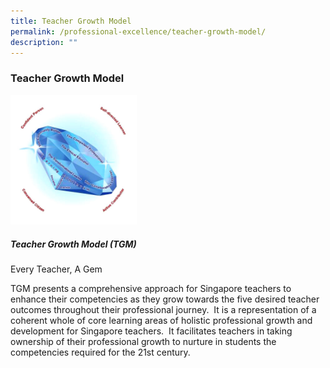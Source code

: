 ```yaml
---
title: Teacher Growth Model
permalink: /professional-excellence/teacher-growth-model/
description: ""
---
```


### Teacher Growth Model

<img src="/images/proex3.png" style="width:40%">

##### Teacher Growth Model (TGM)  
Every Teacher, A Gem

TGM presents a comprehensive approach for Singapore teachers to enhance their competencies as they grow towards the five desired teacher outcomes throughout their professional journey.  It is a representation of a coherent whole of core learning areas of holistic professional growth and development for Singapore teachers.  It facilitates teachers in taking ownership of their professional growth to nurture in students the competencies required for the 21st century.